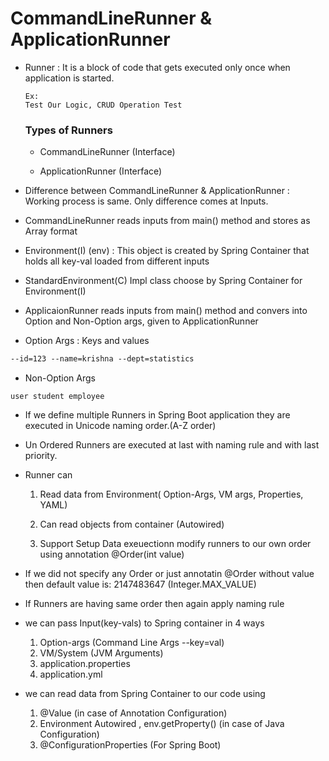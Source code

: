 # CommandLineRunner & ApplicationRunner

- Runner :  It is a block of code that gets executed only once when application is started. 
  
  ```textile
  Ex:
  Test Our Logic, CRUD Operation Test
  ```
  
  ### Types of Runners
  
  - CommandLineRunner (Interface)
  
  - ApplicationRunner (Interface)

- Difference between CommandLineRunner & ApplicationRunner : Working process is same. Only difference comes at Inputs.

- CommandLineRunner reads inputs from main() method and stores as Array format

- Environment(I) (env) : This object is created by Spring Container that holds all key-val loaded from different inputs

- StandardEnvironment(C) Impl class choose by Spring Container for Environment(I)

- ApplicaionRunner reads inputs from main() method and convers into Option and Non-Option args, given to ApplicationRunner

- Option Args : Keys and values

```html
--id=123 --name=krishna --dept=statistics
```

- Non-Option Args

```textile
user student employee 
```

- If we define multiple Runners in Spring Boot application they are executed in Unicode naming order.(A-Z order)

- Un Ordered Runners are executed at last with naming rule and with last priority.

- Runner can
  
  1. Read data from Environment( Option-Args, VM args, Properties, YAML)
  
  2. Can read objects from container (Autowired)
  
  3. Support Setup Data exeuectionn modify runners to our own order using annotation @Order(int value)

- If we did not specify any Order or just annotatin @Order without value then default value is: 2147483647 (Integer.MAX_VALUE)

- If Runners are having same order then again apply naming rule

- we can pass Input(key-vals) to Spring container in 4 ways  
  
  1. Option-args (Command Line Args --key=val)
  2. VM/System (JVM Arguments)
  3. application.properties
  4. application.yml

- we can read data from Spring Container to our code using
  
  1. @Value  (in case of Annotation Configuration)
  2. Environment Autowired , env.getProperty() (in case of Java Configuration)
  3. @ConfigurationProperties (For Spring Boot)
